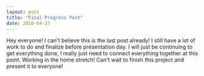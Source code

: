```yaml
---
layout: post
title: "Final Progress Post"
date: 2018-04-27
---
```


Hey everyone! I can't believe this is the last post already! I still have a lot of work to do and finalize before presentation day. I will just be continuing to get everything done, I really just need to connect everything together at this point. Working in the home stretch! Can't wait to finish this project and present it to everyone!
